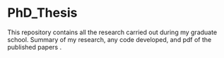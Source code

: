 # PhD_Thesis
This repository contains all the research carried out during my graduate school. Summary of my research, any code developed, and pdf of the published papers .
